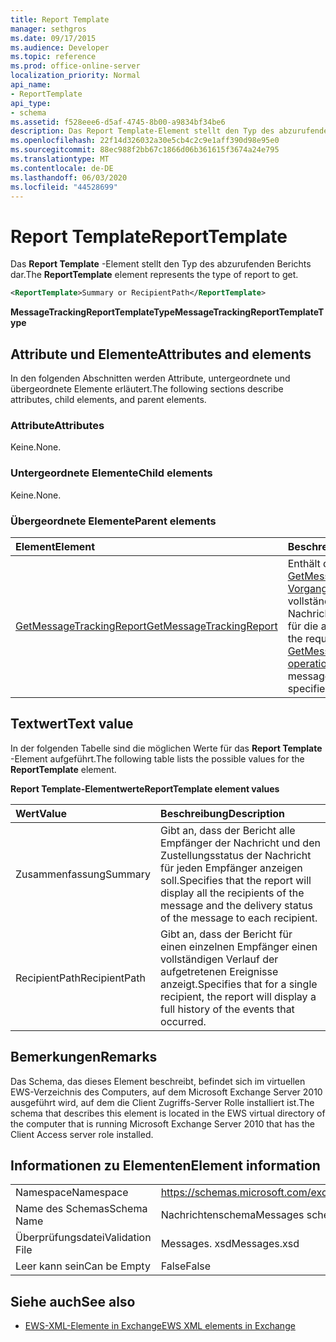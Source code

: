 ```yaml
---
title: Report Template
manager: sethgros
ms.date: 09/17/2015
ms.audience: Developer
ms.topic: reference
ms.prod: office-online-server
localization_priority: Normal
api_name:
- ReportTemplate
api_type:
- schema
ms.assetid: f528eee6-d5af-4745-8b00-a9834bf34be6
description: Das Report Template-Element stellt den Typ des abzurufenden Berichts dar.
ms.openlocfilehash: 22f14d326032a30e5cb4c2c9e1aff390d98e95e0
ms.sourcegitcommit: 88ec988f2bb67c1866d06b361615f3674a24e795
ms.translationtype: MT
ms.contentlocale: de-DE
ms.lasthandoff: 06/03/2020
ms.locfileid: "44528699"
---
```

# <a name="reporttemplate"></a><span data-ttu-id="26ff6-103">Report Template</span><span class="sxs-lookup"><span data-stu-id="26ff6-103">ReportTemplate</span></span>

<span data-ttu-id="26ff6-104">Das **Report Template** -Element stellt den Typ des abzurufenden Berichts dar.</span><span class="sxs-lookup"><span data-stu-id="26ff6-104">The **ReportTemplate** element represents the type of report to get.</span></span> 
  
```xml
<ReportTemplate>Summary or RecipientPath</ReportTemplate>
```

 <span data-ttu-id="26ff6-105">**MessageTrackingReportTemplateType**</span><span class="sxs-lookup"><span data-stu-id="26ff6-105">**MessageTrackingReportTemplateType**</span></span>
## <a name="attributes-and-elements"></a><span data-ttu-id="26ff6-106">Attribute und Elemente</span><span class="sxs-lookup"><span data-stu-id="26ff6-106">Attributes and elements</span></span>

<span data-ttu-id="26ff6-107">In den folgenden Abschnitten werden Attribute, untergeordnete und übergeordnete Elemente erläutert.</span><span class="sxs-lookup"><span data-stu-id="26ff6-107">The following sections describe attributes, child elements, and parent elements.</span></span>
  
### <a name="attributes"></a><span data-ttu-id="26ff6-108">Attribute</span><span class="sxs-lookup"><span data-stu-id="26ff6-108">Attributes</span></span>

<span data-ttu-id="26ff6-109">Keine.</span><span class="sxs-lookup"><span data-stu-id="26ff6-109">None.</span></span>
  
### <a name="child-elements"></a><span data-ttu-id="26ff6-110">Untergeordnete Elemente</span><span class="sxs-lookup"><span data-stu-id="26ff6-110">Child elements</span></span>

<span data-ttu-id="26ff6-111">Keine.</span><span class="sxs-lookup"><span data-stu-id="26ff6-111">None.</span></span>
  
### <a name="parent-elements"></a><span data-ttu-id="26ff6-112">Übergeordnete Elemente</span><span class="sxs-lookup"><span data-stu-id="26ff6-112">Parent elements</span></span>

|<span data-ttu-id="26ff6-113">**Element**</span><span class="sxs-lookup"><span data-stu-id="26ff6-113">**Element**</span></span>|<span data-ttu-id="26ff6-114">**Beschreibung**</span><span class="sxs-lookup"><span data-stu-id="26ff6-114">**Description**</span></span>|
|:-----|:-----|
|[<span data-ttu-id="26ff6-115">GetMessageTrackingReport</span><span class="sxs-lookup"><span data-stu-id="26ff6-115">GetMessageTrackingReport</span></span>](getmessagetrackingreport.md) <br/> |<span data-ttu-id="26ff6-116">Enthält die Anforderung für den [GetMessageTrackingReport-Vorgang](getmessagetrackingreport-operation.md) zum Abrufen des vollständigen Nachrichtenverfolgungsberichts für die angegebene ID.</span><span class="sxs-lookup"><span data-stu-id="26ff6-116">Contains the request for the [GetMessageTrackingReport operation](getmessagetrackingreport-operation.md) to retrieve the full message tracking report for the specified ID.</span></span>  <br/> |
   
## <a name="text-value"></a><span data-ttu-id="26ff6-117">Textwert</span><span class="sxs-lookup"><span data-stu-id="26ff6-117">Text value</span></span>

<span data-ttu-id="26ff6-118">In der folgenden Tabelle sind die möglichen Werte für das **Report Template** -Element aufgeführt.</span><span class="sxs-lookup"><span data-stu-id="26ff6-118">The following table lists the possible values for the **ReportTemplate** element.</span></span> 
  
<span data-ttu-id="26ff6-119">**Report Template-Elementwerte**</span><span class="sxs-lookup"><span data-stu-id="26ff6-119">**ReportTemplate element values**</span></span>

|<span data-ttu-id="26ff6-120">**Wert**</span><span class="sxs-lookup"><span data-stu-id="26ff6-120">**Value**</span></span>|<span data-ttu-id="26ff6-121">**Beschreibung**</span><span class="sxs-lookup"><span data-stu-id="26ff6-121">**Description**</span></span>|
|:-----|:-----|
|<span data-ttu-id="26ff6-122">Zusammenfassung</span><span class="sxs-lookup"><span data-stu-id="26ff6-122">Summary</span></span>  <br/> |<span data-ttu-id="26ff6-123">Gibt an, dass der Bericht alle Empfänger der Nachricht und den Zustellungsstatus der Nachricht für jeden Empfänger anzeigen soll.</span><span class="sxs-lookup"><span data-stu-id="26ff6-123">Specifies that the report will display all the recipients of the message and the delivery status of the message to each recipient.</span></span>  <br/> |
|<span data-ttu-id="26ff6-124">RecipientPath</span><span class="sxs-lookup"><span data-stu-id="26ff6-124">RecipientPath</span></span>  <br/> |<span data-ttu-id="26ff6-125">Gibt an, dass der Bericht für einen einzelnen Empfänger einen vollständigen Verlauf der aufgetretenen Ereignisse anzeigt.</span><span class="sxs-lookup"><span data-stu-id="26ff6-125">Specifies that for a single recipient, the report will display a full history of the events that occurred.</span></span>  <br/> |
   
## <a name="remarks"></a><span data-ttu-id="26ff6-126">Bemerkungen</span><span class="sxs-lookup"><span data-stu-id="26ff6-126">Remarks</span></span>

<span data-ttu-id="26ff6-127">Das Schema, das dieses Element beschreibt, befindet sich im virtuellen EWS-Verzeichnis des Computers, auf dem Microsoft Exchange Server 2010 ausgeführt wird, auf dem die Client Zugriffs-Server Rolle installiert ist.</span><span class="sxs-lookup"><span data-stu-id="26ff6-127">The schema that describes this element is located in the EWS virtual directory of the computer that is running Microsoft Exchange Server 2010 that has the Client Access server role installed.</span></span>
  
## <a name="element-information"></a><span data-ttu-id="26ff6-128">Informationen zu Elementen</span><span class="sxs-lookup"><span data-stu-id="26ff6-128">Element information</span></span>

|||
|:-----|:-----|
|<span data-ttu-id="26ff6-129">Namespace</span><span class="sxs-lookup"><span data-stu-id="26ff6-129">Namespace</span></span>  <br/> |https://schemas.microsoft.com/exchange/services/2006/messages  <br/> |
|<span data-ttu-id="26ff6-130">Name des Schemas</span><span class="sxs-lookup"><span data-stu-id="26ff6-130">Schema Name</span></span>  <br/> |<span data-ttu-id="26ff6-131">Nachrichtenschema</span><span class="sxs-lookup"><span data-stu-id="26ff6-131">Messages schema</span></span>  <br/> |
|<span data-ttu-id="26ff6-132">Überprüfungsdatei</span><span class="sxs-lookup"><span data-stu-id="26ff6-132">Validation File</span></span>  <br/> |<span data-ttu-id="26ff6-133">Messages. xsd</span><span class="sxs-lookup"><span data-stu-id="26ff6-133">Messages.xsd</span></span>  <br/> |
|<span data-ttu-id="26ff6-134">Leer kann sein</span><span class="sxs-lookup"><span data-stu-id="26ff6-134">Can be Empty</span></span>  <br/> |<span data-ttu-id="26ff6-135">False</span><span class="sxs-lookup"><span data-stu-id="26ff6-135">False</span></span>  <br/> |
   
## <a name="see-also"></a><span data-ttu-id="26ff6-136">Siehe auch</span><span class="sxs-lookup"><span data-stu-id="26ff6-136">See also</span></span>



- [<span data-ttu-id="26ff6-137">EWS-XML-Elemente in Exchange</span><span class="sxs-lookup"><span data-stu-id="26ff6-137">EWS XML elements in Exchange</span></span>](ews-xml-elements-in-exchange.md)

